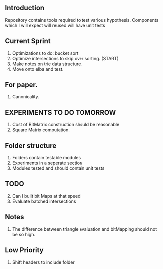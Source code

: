 ## Introduction

Repository contains tools required to test various hypothesis.
Components which I will expect will reused will have unit tests

## Current Sprint

1. Optimizations to do: bucket sort
2. Optimize intersections to skip over sorting. (START)
3. Make notes on trie data structure.
4. Move onto elba and test.

## For paper.

1. Canonicality.




## EXPERIMENTS TO DO TOMORROW

1. Cost of BitMatrix construction should be reasonable
2. Square Matrix computation.

## Folder structure

1. Folders contain testable modules
2. Experiments in a seperate section
3. Modules tested and should contain unit tests

## TODO

2. Can I built bit Maps at that speed.
3. Evaluate batched intersections

## Notes

1. The difference between triangle evaluation and bitMapping should not be so high.

## Low Priority

1. Shift headers to include folder
